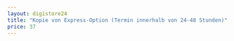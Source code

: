 ```yaml
---
layout: digistore24
title: "Kopie von Express-Option (Termin innerhalb von 24-48 Stunden)"
price: 37
---
```

